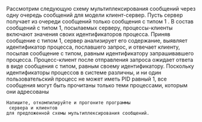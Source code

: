 Рассмотрим следующую схему мультиплексирования сообщений через
 одну очередь сообщений для модели клиент-сервер.
 Пусть сервер получает из очереди сообщений только сообщения с типом 1
 . В состав сообщений с типом 1, посылаемых серверу,
 процессы-клиенты включают значения своих идентификаторов процесса.
 Приняв сообщение с типом 1, сервер анализирует его содержание,
 выявляет идентификатор процесса, пославшего запрос, и отвечает клиенту,
 посылая сообщение с типом, равным идентификатору запрашивавшего процесса.
 Процесс-клиент после отправления запроса ожидает ответа в виде сообщения с типом,
 равным своему идентификатору. Поскольку идентификаторы процессов в системе различны,
 и ни один пользовательский процесс не может иметь PID равный 1,
 все сообщения могут быть прочитаны только теми процессами, которым они адресованы
 
	Напишите, откомпилируйте и прогоните программы
	 сервера и клиентов 
	для предложенной схемы мультиплексирования сообщений.